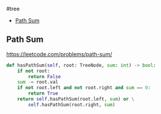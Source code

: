 #tree

+ [Path Sum](#path-sum)

## Path Sum

https://leetcode.com/problems/path-sum/

```python
def hasPathSum(self, root: TreeNode, sum: int) -> bool:
    if not root:
        return False
    sum -= root.val
    if not root.left and not root.right and sum == 0:
        return True
    return self.hasPathSum(root.left, sum) or \
        self.hasPathSum(root.right, sum)

```